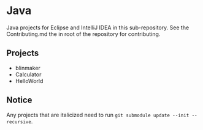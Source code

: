 # Java

Java projects for Eclipse and IntelliJ IDEA in this sub-repository. See the Contributing.md the in root of the repository for contributing.

## Projects

- blinmaker
- Calculator
- HelloWorld

## Notice
Any projects that are italicized need to run `git submodule update --init --recursive`.
